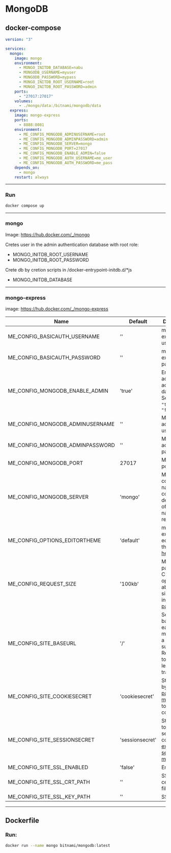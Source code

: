 # MongoDB

## docker-compose

```yaml
version: "3"

services:
  mongo:
    image: mongo
    environment:
      - MONGO_INITDB_DATABASE=nabu
      - MONGODB_USERNAME=myuser
      - MONGODB_PASSWORD=mypass
      - MONGO_INITDB_ROOT_USERNAME=root
      - MONGO_INITDB_ROOT_PASSWORD=admin
    ports:
      - "27017:27017"
    volumes:
      - ./mongo/data:/bitnami/mongodb/data
  express:
    image: mongo-express
    ports:
      - 8888:8081
    environment:
      - ME_CONFIG_MONGODB_ADMINUSERNAME=root
      - ME_CONFIG_MONGODB_ADMINPASSWORD=admin
      - ME_CONFIG_MONGODB_SERVER=mongo
      - ME_CONFIG_MONGODB_PORT=27017
      - ME_CONFIG_MONGODB_ENABLE_ADMIN=false
      - ME_CONFIG_MONGODB_AUTH_USERNAME=me_user
      - ME_CONFIG_MONGODB_AUTH_PASSWORD=me_pass
    depends_on:
      - mongo
    restart: always
```

---

### Run

```bash
docker compose up
```

---

### mongo

Image: https://hub.docker.com/_/mongo

Cretes user in the admin authentication database with root role:

- MONGO_INITDB_ROOT_USERNAME
- MONGO_INITDB_ROOT_PASSWORD

Crete db by cretion scripts in /docker-entrypoint-initdb.d/\*js

- MONGO_INITDB_DATABASE

---

### mongo-express

image: https://hub.docker.com/_/mongo-express

| Name                            | Default         | Description                                                                                                                  |
| ------------------------------- | --------------- | ---------------------------------------------------------------------------------------------------------------------------- |
| ME_CONFIG_BASICAUTH_USERNAME    | ''              | mongo-express web username                                                                                                   |
| ME_CONFIG_BASICAUTH_PASSWORD    | ''              | mongo-express web password                                                                                                   |
| ME_CONFIG_MONGODB_ENABLE_ADMIN  | 'true'          | Enable admin access to all databases. Send strings: `"true"` or `"false"`                                                    |
| ME_CONFIG_MONGODB_ADMINUSERNAME | ''              | MongoDB admin username                                                                                                       |
| ME_CONFIG_MONGODB_ADMINPASSWORD | ''              | MongoDB admin password                                                                                                       |
| ME_CONFIG_MONGODB_PORT          | 27017           | MongoDB port                                                                                                                 |
| ME_CONFIG_MONGODB_SERVER        | 'mongo'         | MongoDB container name. Use comma delimited list of host names for replica sets.                                             |
| ME_CONFIG_OPTIONS_EDITORTHEME   | 'default'       | mongo-express editor color theme, [more here](http://codemirror.net/demo/theme.html)                                         |
| ME_CONFIG_REQUEST_SIZE          | '100kb'         | Maximum payload size. CRUD operations above this size will fail in [body-parser](https://www.npmjs.com/package/body-parser). |
| ME_CONFIG_SITE_BASEURL          | '/'             | Set the baseUrl to ease mounting at a subdirectory. Remember to include a leading and trailing slash.                        |
| ME_CONFIG_SITE_COOKIESECRET     | 'cookiesecret'  | String used by [cookie-parser middleware](https://www.npmjs.com/package/cookie-parser) to sign cookies.                      |
| ME_CONFIG_SITE_SESSIONSECRET    | 'sessionsecret' | String used to sign the session ID cookie by [express-session middleware](https://www.npmjs.com/package/express-session).    |
| ME_CONFIG_SITE_SSL_ENABLED      | 'false'         | Enable SSL.                                                                                                                  |
| ME_CONFIG_SITE_SSL_CRT_PATH     | ''              | SSL certificate file.                                                                                                        |
| ME_CONFIG_SITE_SSL_KEY_PATH     | ''              | SSL key file.                                                                                                                |

---

## Dockerfile

### Run:

```bash
docker run --name mongo bitnami/mongodb:latest
```
